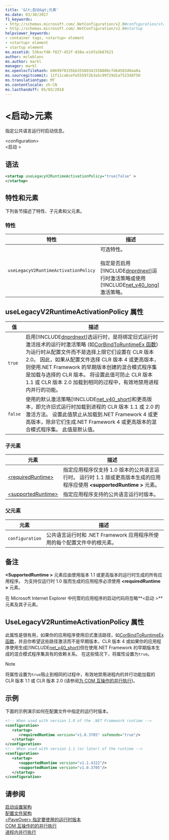 ```yaml
---
title: '&lt;启动&gt;元素'
ms.date: 03/30/2017
f1_keywords:
- http://schemas.microsoft.com/.NetConfiguration/v2.0#configuration/startup
- http://schemas.microsoft.com/.NetConfiguration/v2.0#startup
helpviewer_keywords:
- container tags, <startup> element
- <startup> element
- startup element
ms.assetid: 536acfd8-f827-452f-838a-e14fa3b87621
author: mcleblanc
ms.author: markl
manager: markl
ms.openlocfilehash: 60699f0335bb35589341558800cfd64503d0aa0a
ms.sourcegitcommit: 11f11ca6cefe555972b3a5c99729d1a7523d8f50
ms.translationtype: MT
ms.contentlocale: zh-CN
ms.lasthandoff: 05/03/2018
---
```

# <a name="ltstartupgt-element"></a>&lt;启动&gt;元素
指定公共语言运行时启动信息。  
  
 \<configuration>  
\<启动 >  
  
## <a name="syntax"></a>语法  
  
```xml  
<startup useLegacyV2RuntimeActivationPolicy="true|false" >   
</startup>  
```  
  
## <a name="attributes-and-elements"></a>特性和元素  
 下列各节描述了特性、子元素和父元素。  
  
### <a name="attributes"></a>特性  
  
|特性|描述|  
|---------------|-----------------|  
|`useLegacyV2RuntimeActivationPolicy`|可选特性。<br /><br /> 指定是否启用[!INCLUDE[dnprdnext](../../../../../includes/dnprdnext-md.md)]运行时激活策略或使用[!INCLUDE[net_v40_long](../../../../../includes/net-v40-long-md.md)]激活策略。|  
  
## <a name="uselegacyv2runtimeactivationpolicy-attribute"></a>useLegacyV2RuntimeActivationPolicy 属性  
  
|值|描述|  
|-----------|-----------------|  
|`true`|启用[!INCLUDE[dnprdnext](../../../../../includes/dnprdnext-md.md)]选运行时，是将绑定旧式运行时激活技术的运行时激活策略 (如[CorBindToRuntimeEx 函数](../../../../../docs/framework/unmanaged-api/hosting/corbindtoruntimeex-function.md)) 为运行时从配置文件而不是选择上限它们设置在 CLR 版本 2.0。 因此，如果从配置文件选择 CLR 版本 4 或更高版本，则使用.NET Framework 的早期版本创建的混合模式程序集是加载与选择的 CLR 版本。 将设置此值可防止 CLR 版本 1.1 或 CLR 版本 2.0 加载到相同的过程中，有效地禁用进程内并行的功能。|  
|`false`|使用的默认激活策略[!INCLUDE[net_v40_short](../../../../../includes/net-v40-short-md.md)]和更高版本，即允许旧式运行时加载到进程的 CLR 版本 1.1 或 2.0 的激活方法。 设置此值禁止从加载到.NET Framework 4 或更高版本，除非它们生成.NET Framework 4 或更高版本的混合模式程序集。 此值是默认值。|  
  
### <a name="child-elements"></a>子元素  
  
|元素|描述|  
|-------------|-----------------|  
|[\<requiredRuntime>](../../../../../docs/framework/configure-apps/file-schema/startup/requiredruntime-element.md)|指定应用程序仅支持 1.0 版本的公共语言运行时。 运行时 1.1 版或更高版本生成的应用程序应使用 **\<supportedRuntime >** 元素。|  
|[\<supportedRuntime>](../../../../../docs/framework/configure-apps/file-schema/startup/supportedruntime-element.md)|指定应用程序支持的公共语言运行时版本。|  
  
### <a name="parent-elements"></a>父元素  
  
|元素|描述|  
|-------------|-----------------|  
|`configuration`|公共语言运行时和 .NET Framework 应用程序所使用的每个配置文件中的根元素。|  
  
## <a name="remarks"></a>备注  
 **\<SupportedRuntime >** 元素应由使用版本 1.1 或更高版本的运行时生成的所有应用程序。 为支持仅运行时 1.0 版而生成的应用程序必须使用 **\<requiredRuntime >** 元素。  
  
 在 Microsoft Internet Explorer 中托管的应用程序的启动代码将忽略**\<启动 >** 元素及其子元素。  
  
## <a name="the-uselegacyv2runtimeactivationpolicy-attribute"></a>UseLegacyV2RuntimeActivationPolicy 属性  
 此属性是很有用，如果你的应用程序使用旧式激活路径，如[CorBindToRuntimeEx 函数](../../../../../docs/framework/unmanaged-api/hosting/corbindtoruntimeex-function.md)，并且你希望这些路径激活而不是早期版本，CLR 版本 4 或如果你的应用程序使用生成[!INCLUDE[net_v40_short](../../../../../includes/net-v40-short-md.md)]但在使用.NET Framework 的早期版本生成的混合模式程序集具有的依赖关系。 在这些情况下，将属性设置为`true`。  
  
> [!NOTE]
>  将属性设置为`true`阻止到相同的过程中，有效地禁用进程内的并行功能加载的 CLR 版本 1.1 或 CLR 版本 2.0 (请参阅[为 COM 互操作的并行执行](http://msdn.microsoft.com/library/4302318c-3586-49bf-8620-b9a39cdf4a32))。  
  
## <a name="example"></a>示例  
 下面的示例演示如何在配置文件中指定的运行时版本。  
  
```xml  
<!-- When used with version 1.0 of the .NET Framework runtime -->  
<configuration>  
   <startup>  
      <requiredRuntime version="v1.0.3705" safemode="true"/>  
   </startup>  
</configuration>  
<!-- When used with version 1.1 (or later) of the runtime -->  
<configuration>  
   <startup>  
      <supportedRuntime version="v1.1.4322"/>  
      <supportedRuntime version="v1.0.3705"/>  
   </startup>  
</configuration>  
```  
  
## <a name="see-also"></a>请参阅  
 [启动设置架构](../../../../../docs/framework/configure-apps/file-schema/startup/index.md)  
 [配置文件架构](../../../../../docs/framework/configure-apps/file-schema/index.md)  
 [\<PaveOver> 指定要使用的运行时版本](http://msdn.microsoft.com/library/c376208d-980d-42b4-865b-fbe0d9cc97c2)  
 [COM 互操作的的并行执行](http://msdn.microsoft.com/library/4302318c-3586-49bf-8620-b9a39cdf4a32)  
 [进程内并行执行](../../../../../docs/framework/deployment/in-process-side-by-side-execution.md)
